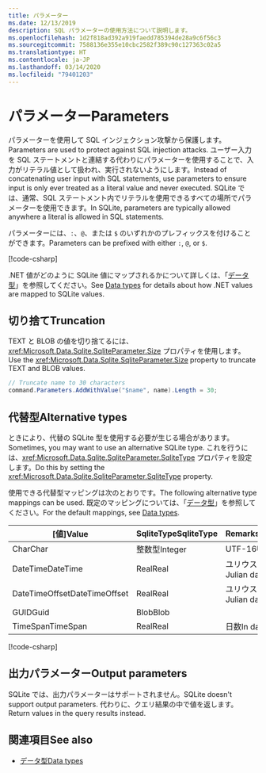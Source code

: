 ```yaml
---
title: パラメーター
ms.date: 12/13/2019
description: SQL パラメーターの使用方法について説明します。
ms.openlocfilehash: 1d2f818ad392a919faedd785394de28a9c6f56c3
ms.sourcegitcommit: 7588136e355e10cbc2582f389c90c127363c02a5
ms.translationtype: HT
ms.contentlocale: ja-JP
ms.lasthandoff: 03/14/2020
ms.locfileid: "79401203"
---
```

# <a name="parameters"></a><span data-ttu-id="72632-103">パラメーター</span><span class="sxs-lookup"><span data-stu-id="72632-103">Parameters</span></span>

<span data-ttu-id="72632-104">パラメーターを使用して SQL インジェクション攻撃から保護します。</span><span class="sxs-lookup"><span data-stu-id="72632-104">Parameters are used to protect against SQL injection attacks.</span></span> <span data-ttu-id="72632-105">ユーザー入力を SQL ステートメントと連結する代わりにパラメーターを使用することで、入力がリテラル値として扱われ、実行されないようにします。</span><span class="sxs-lookup"><span data-stu-id="72632-105">Instead of concatenating user input with SQL statements, use parameters to ensure input is only ever treated as a literal value and never executed.</span></span> <span data-ttu-id="72632-106">SQLite では、通常、SQL ステートメント内でリテラルを使用できるすべての場所でパラメーターを使用できます。</span><span class="sxs-lookup"><span data-stu-id="72632-106">In SQLite, parameters are typically allowed anywhere a literal is allowed in SQL statements.</span></span>

<span data-ttu-id="72632-107">パラメーターには、`:`、`@`、または `$` のいずれかのプレフィックスを付けることができます。</span><span class="sxs-lookup"><span data-stu-id="72632-107">Parameters can be prefixed with either `:`, `@`, or `$`.</span></span>

[!code-csharp[](../../../../samples/snippets/standard/data/sqlite/HelloWorldSample/Program.cs?name=snippet_Parameter)]

<span data-ttu-id="72632-108">.NET 値がどのように SQLite 値にマップされるかについて詳しくは、「[データ型](types.md)」を参照してください。</span><span class="sxs-lookup"><span data-stu-id="72632-108">See [Data types](types.md) for details about how .NET values are mapped to SQLite values.</span></span>

## <a name="truncation"></a><span data-ttu-id="72632-109">切り捨て</span><span class="sxs-lookup"><span data-stu-id="72632-109">Truncation</span></span>

<span data-ttu-id="72632-110">TEXT と BLOB の値を切り捨てるには、<xref:Microsoft.Data.Sqlite.SqliteParameter.Size> プロパティを使用します。</span><span class="sxs-lookup"><span data-stu-id="72632-110">Use the <xref:Microsoft.Data.Sqlite.SqliteParameter.Size> property to truncate TEXT and BLOB values.</span></span>

```csharp
// Truncate name to 30 characters
command.Parameters.AddWithValue("$name", name).Length = 30;
```

## <a name="alternative-types"></a><span data-ttu-id="72632-111">代替型</span><span class="sxs-lookup"><span data-stu-id="72632-111">Alternative types</span></span>

<span data-ttu-id="72632-112">ときにより、代替の SQLite 型を使用する必要が生じる場合があります。</span><span class="sxs-lookup"><span data-stu-id="72632-112">Sometimes, you may want to use an alternative SQLite type.</span></span> <span data-ttu-id="72632-113">これを行うには、<xref:Microsoft.Data.Sqlite.SqliteParameter.SqliteType> プロパティを設定します。</span><span class="sxs-lookup"><span data-stu-id="72632-113">Do this by setting the <xref:Microsoft.Data.Sqlite.SqliteParameter.SqliteType> property.</span></span>

<span data-ttu-id="72632-114">使用できる代替型マッピングは次のとおりです。</span><span class="sxs-lookup"><span data-stu-id="72632-114">The following alternative type mappings can be used.</span></span> <span data-ttu-id="72632-115">既定のマッピングについては、「[データ型](types.md)」を参照してください。</span><span class="sxs-lookup"><span data-stu-id="72632-115">For the default mappings, see [Data types](types.md).</span></span>

| <span data-ttu-id="72632-116">[値]</span><span class="sxs-lookup"><span data-stu-id="72632-116">Value</span></span>          | <span data-ttu-id="72632-117">SqliteType</span><span class="sxs-lookup"><span data-stu-id="72632-117">SqliteType</span></span> | <span data-ttu-id="72632-118">Remarks</span><span class="sxs-lookup"><span data-stu-id="72632-118">Remarks</span></span>          |
| -------------- | ---------- | ---------------- |
| <span data-ttu-id="72632-119">Char</span><span class="sxs-lookup"><span data-stu-id="72632-119">Char</span></span>           | <span data-ttu-id="72632-120">整数型</span><span class="sxs-lookup"><span data-stu-id="72632-120">Integer</span></span>    | <span data-ttu-id="72632-121">UTF-16</span><span class="sxs-lookup"><span data-stu-id="72632-121">UTF-16</span></span>           |
| <span data-ttu-id="72632-122">DateTime</span><span class="sxs-lookup"><span data-stu-id="72632-122">DateTime</span></span>       | <span data-ttu-id="72632-123">Real</span><span class="sxs-lookup"><span data-stu-id="72632-123">Real</span></span>       | <span data-ttu-id="72632-124">ユリウス日の値</span><span class="sxs-lookup"><span data-stu-id="72632-124">Julian day value</span></span> |
| <span data-ttu-id="72632-125">DateTimeOffset</span><span class="sxs-lookup"><span data-stu-id="72632-125">DateTimeOffset</span></span> | <span data-ttu-id="72632-126">Real</span><span class="sxs-lookup"><span data-stu-id="72632-126">Real</span></span>       | <span data-ttu-id="72632-127">ユリウス日の値</span><span class="sxs-lookup"><span data-stu-id="72632-127">Julian day value</span></span> |
| <span data-ttu-id="72632-128">GUID</span><span class="sxs-lookup"><span data-stu-id="72632-128">Guid</span></span>           | <span data-ttu-id="72632-129">Blob</span><span class="sxs-lookup"><span data-stu-id="72632-129">Blob</span></span>       |                  |
| <span data-ttu-id="72632-130">TimeSpan</span><span class="sxs-lookup"><span data-stu-id="72632-130">TimeSpan</span></span>       | <span data-ttu-id="72632-131">Real</span><span class="sxs-lookup"><span data-stu-id="72632-131">Real</span></span>       | <span data-ttu-id="72632-132">日数</span><span class="sxs-lookup"><span data-stu-id="72632-132">In days</span></span>          |

[!code-csharp[](../../../../samples/snippets/standard/data/sqlite/DateAndTimeSample/Program.cs?name=snippet_SqliteType)]

## <a name="output-parameters"></a><span data-ttu-id="72632-133">出力パラメーター</span><span class="sxs-lookup"><span data-stu-id="72632-133">Output parameters</span></span>

<span data-ttu-id="72632-134">SQLite では、出力パラメーターはサポートされません。</span><span class="sxs-lookup"><span data-stu-id="72632-134">SQLite doesn't support output parameters.</span></span> <span data-ttu-id="72632-135">代わりに、クエリ結果の中で値を返します。</span><span class="sxs-lookup"><span data-stu-id="72632-135">Return values in the query results instead.</span></span>

## <a name="see-also"></a><span data-ttu-id="72632-136">関連項目</span><span class="sxs-lookup"><span data-stu-id="72632-136">See also</span></span>

* [<span data-ttu-id="72632-137">データ型</span><span class="sxs-lookup"><span data-stu-id="72632-137">Data types</span></span>](types.md)
